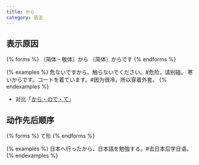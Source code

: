 ```yaml
---
title: から
category: 语法
---
```


## 表示原因

{% forms %}
〔简体・敬体〕から
〔简体〕からです
{% endforms %}

{% examples %}
危ないですから、触らないでください。#危险，请别碰。
寒いからです。コートを着ています。#因为很冷，所以穿着外套。
{% endexamples %}

- 对比「[から・ので・て](../kara-node-te)」

## 动作先后顺序

{% forms %}
て形
{% endforms %}

{% examples %}
日本へ行ったから、日本語を勉強する。#去日本后学日语。
{% endexamples %}
